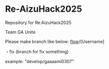 # Re-AizuHack2025
Repository for Re:AizuHack2025

Team GA Unite

Please make branch like below:
[flow]/[Username]

[flow]:
・develop (branch for develop each field)
・fix (branch for fix something)

example:
"develop/gaaaami0307"
